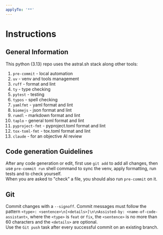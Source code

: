 ```yaml
---
applyTo: '**'
---
```


# Instructions

## General Information

This python (3.13) repo uses the astral.sh stack along other tools:
1. `pre-commit` - local automation
2. `uv` - venv and tools management
3. `ruff` - format and lint
4. `ty` - type checking
5. `pytest` - testing
6. `typos` - spell checking
7. `yamlfmt` - yaml format and lint
8. `biomejs` - json format and lint
9. `rumdl` - markdown format and lint
10. `taplo` - general toml format and lint
11. `pyproject-fmt` - pyproject.toml format and lint
12. `tox-toml-fmt` - tox.toml format and lint
13. `claude` - for an objective AI review

## Code generation Guidelines

After any code generation or edit, first use `git add` to add all changes,
then use `pre-commit run` shell command to sync the venv, apply formatting,
run tests and to check yourself.  
When you are asked to "check" a file, you should also run `pre-commit` on it.

## Git

Commit changes with a `--signoff`.
Commit messages must follow the pattern
`<type>: <sentence>\n[<details>]\n\nAssisted-by: <name-of-code-assistant>`,
where the `<type>` is `feat` or `fix`, the `<sentence>` is no more than 60
characters and the `<details>` are optional.  
Use the `Git push` task after every successful commit on an existing branch.
